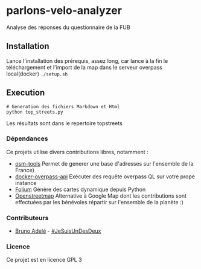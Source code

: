# parlons-velo-analyzer
Analyse des réponses du questionnaire de la FUB

## Installation
Lance l'installation des prérequis, assez long, car lance à la fin le téléchargement et l'import de la map dans le serveur overpass local(docker)
`./setup.sh` 

## Execution
```
# Generation des fichiers Markdown et Html
python top_streets.py
```

Les résultats sont dans le repertoire topstreets

### Dépendances
Ce projets utilise divers contributions libres, notamment :

* [osm-tools](https://github.com/jesuisundesdeux/osm-tools) Permet de generer une base d'adresses sur l'ensemble de la France)
* [docker-overpass-api](https://github.com/jesuisundesdeux/docker-overpass-api]) Exécuter des requête overpass QL sur votre prope instance
* [Folium](https://github.com/python-visualization/folium) Génère des cartes dynamique depuis Python
* [Openstreetmap](https://www.openstreetmap.org) Alternative à Google Map dont les contributions sont effectuées par les bénévoles répartir sur l'ensemble de la planète :)


### Contributeurs
* [Bruno Adelé](https://twitter.com/jesuislibre) - [#JeSuisUnDesDeux](https://twitter.com/search?q=%23JeSuisUnDesDeux)

### Licence
Ce projet est en licence GPL 3